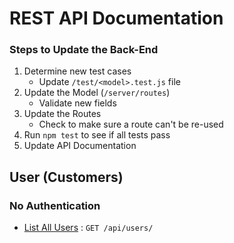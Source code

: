 # REST API Documentation

### Steps to Update the Back-End

1. Determine new test cases
    - Update `/test/<model>.test.js` file
2. Update the Model (`/server/routes`)
    - Validate new fields
3. Update the Routes
    - Check to make sure a route can't be re-used
4. Run `npm test` to see if all tests pass
5. Update API Documentation

## User (Customers)

### No Authentication

* [List All Users](user/list.md) : `GET /api/users/`